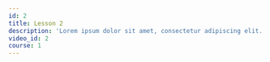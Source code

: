 ```yaml
---
id: 2
title: Lesson 2
description: 'Lorem ipsum dolor sit amet, consectetur adipiscing elit. Aliquam suscipit bibendum ex nec interdum. Phasellus erat erat, hendrerit quis pretium eu, aliquet nec orci.'
video_id: 2
course: 1
---
```

